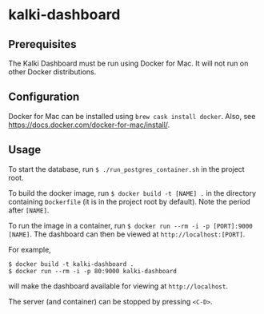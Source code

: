 # kalki-dashboard

## Prerequisites
The Kalki Dashboard must be run using Docker for Mac.
It will not run on other Docker distributions.

## Configuration
Docker for Mac can be installed using `brew cask install docker`.
Also, see https://docs.docker.com/docker-for-mac/install/.

## Usage
To start the database, run `$ ./run_postgres_container.sh` in the project root.

To build the docker image, run `$ docker build -t [NAME] .` in the directory containing
`Dockerfile` (it is in the project root by default). Note the period after `[NAME]`.

To run the image in a container, run `$ docker run --rm -i -p [PORT]:9000 [NAME]`.
The dashboard can then be viewed at `http://localhost:[PORT]`.

For example,
```
$ docker build -t kalki-dashboard .
$ docker run --rm -i -p 80:9000 kalki-dashboard
```
will make the dashboard available for viewing at `http://localhost`.

The server (and container) can be stopped by pressing `<C-D>`.
